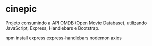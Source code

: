 # cinepic

Projeto consumindo a API OMDB (Open Movie Database), utilizando JavaScript, Express, Handlebars e Bootstrap.


npm install express express-handlebars nodemon axios
